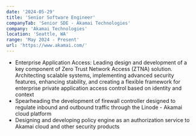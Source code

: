 ```yaml
---
date: '2024-05-29'
title: 'Senior Software Engineer'
companyTab: 'Senior SDE - Akamai Technologies'
company: 'Akamai Technologies'
location: 'Seattle, WA'
range: 'May 2024 - Present'
url: 'https://www.akamai.com/'
---
```


- <a class ="inline-link">Enterprise Application Access:</a> Leading design and development of a key component of Zero Trust Network Access (ZTNA) solution. Architecting scalable systems, implementing advanced security features, enhancing stability, and creating a flexible framework for enterprise private application access control based on identity and context
- Spearheading the development of firewall controller designed to regulate inbound and outbound traffic through the Linode - Akamai cloud platform
- Designing and developing policy engine as an authorization service to Akamai cloud and other security products
